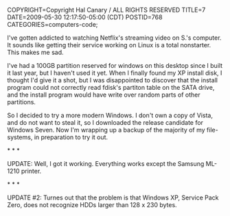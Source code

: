 COPYRIGHT=Copyright Hal Canary / ALL RIGHTS RESERVED
TITLE=7
DATE=2009-05-30 12:17:50-05:00 (CDT)
POSTID=768
CATEGORIES=computers-code;

I've gotten addicted to watching Netflix's streaming video on S.'s computer. It sounds like getting their service working on Linux is a total nonstarter. This makes me sad.

I've had a 100GB partition reserved for windows on this desktop since I built it last year, but I haven't used it yet. When I finally found my XP install disk, I thought I'd give it a shot, but I was disappointed to discover that the install program could not correctly read fdisk's partiton table on the SATA drive, and the install program would have write over random parts of other partitions.

So I decided to try a more modern Windows. I don't own a copy of Vista, and do not want to steal it, so I downloaded the release candidate for Windows Seven. Now I'm wrapping up a backup of the majority of my file-systems, in preparation to try it out.

\* \* \*

UPDATE: Well, I got it working. Everything works except the Samsung ML-1210 printer.

\* \* \*

UPDATE #2: Turnes out that the problem is that Windows XP, Service Pack Zero, does not recognize HDDs larger than 128 x 230 bytes.
